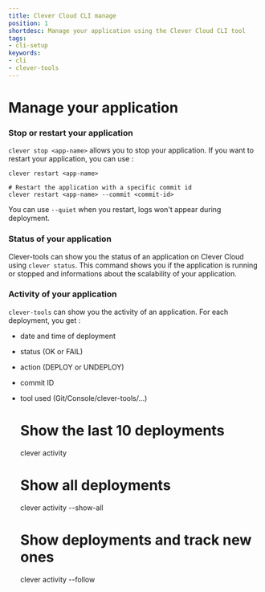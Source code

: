 ```yaml
---
title: Clever Cloud CLI manage
position: 1
shortdesc: Manage your application using the Clever Cloud CLI tool
tags:
- cli-setup
keywords:
- cli
- clever-tools
---
```


# Manage your application

### Stop or restart your application

`clever stop <app-name>` allows you to stop your application.
If you want to restart your application, you can use :

    clever restart <app-name>

    # Restart the application with a specific commit id
    clever restart <app-name> --commit <commit-id>

You can use `--quiet` when you restart, logs won't appear during deployment.

### Status of your application

Clever-tools can show you the status of an application on Clever Cloud using `clever status`. This command shows you if the application is running or stopped and informations about the scalability of your application.

### Activity of your application

`clever-tools` can show you the activity of an application. For each deployment, you get :
* date and time of deployment
* status (OK or FAIL)
* action (DEPLOY or UNDEPLOY)
* commit ID
* tool used (Git/Console/clever-tools/...)

    # Show the last 10 deployments
    clever activity

    # Show all deployments
    clever activity --show-all

    # Show deployments and track new ones
    clever activity --follow